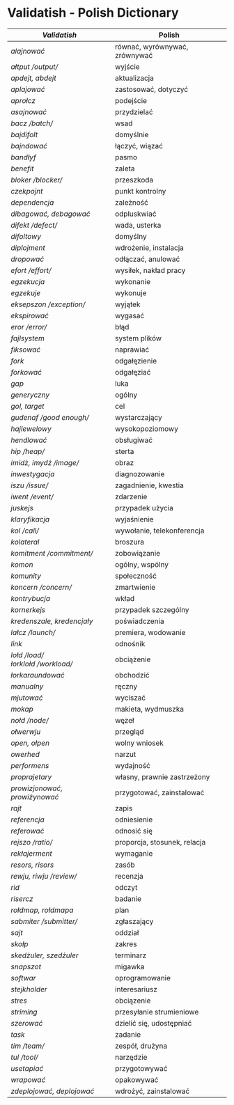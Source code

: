 # Validatish - Polish Dictionary

*Validatish* | Polish
--- | ---
*alajnować* | równać, wyrównywać, zrównywać
*ałtput /output/* |	wyjście
*apdejt, abdejt* | aktualizacja
*aplajować* | zastosować, dotyczyć
*aprołcz* | podejście
*asajnować* | przydzielać
*bacz /batch/* | wsad
*bajdifolt* | domyślnie
*bajndować* |	łączyć, wiązać
*bandłyf* | pasmo
*benefit* |	zaleta
*bloker /blocker/* | przeszkoda
*czekpojnt* | punkt kontrolny
*dependencja* |	zależność
*dibagować, debagować* | odpluskwiać
*difekt /defect/* | wada, usterka
*difoltowy* | domyślny
*diplojment* | wdrożenie, instalacja
*dropować* | odłączać, anulować
*efort /effort/* | wysiłek, nakład pracy
*egzekucja*	| wykonanie
*egzekuje* | wykonuje
*eksepszon /exception/* |	wyjątek
*ekspirować* | wygasać
*eror /error/* |	błąd
*fajlsystem* | system plików
*fiksować* | naprawiać
*fork* |	odgałęzienie
*forkować* |	odgałęziać
*gap* | luka
*generyczny* | ogólny
*gol, target* | cel
*gudenaf /good enough/* | wystarczający
*hajlewelowy* | wysokopoziomowy
*hendlować* | obsługiwać
*hip /heap/* | sterta
*imidż, imydż /image/* | obraz
*inwestygacja* |	diagnozowanie
*iszu /issue/* | zagadnienie, kwestia
*iwent /event/* | zdarzenie
*juskejs* | przypadek użycia
*klaryfikacja* | wyjaśnienie
*kol /call/* | wywołanie, telekonferencja
*kolateral* | broszura
*komitment /commitment/* | zobowiązanie
*komon* | ogólny, wspólny
*komunity* |społeczność
*koncern /concern/* |zmartwienie
*kontrybucja* |	wkład
*kornerkejs* | przypadek szczególny
*kredenszale, kredencjały* | poświadczenia
*lałcz /launch/* | premiera, wodowanie
*link* | odnośnik
*lołd /load/<br>łorklołd /workload/* | obciążenie
*łorkaraundować* |	obchodzić
*manualny* | ręczny
*mjutować* | wyciszać
*mokap* |	makieta, wydmuszka
*nołd /node/* | węzeł
*ołwerwju* | przegląd
*open, ołpen* | wolny wniosek
*owerhed* | narzut
*performens* | wydajność
*proprajetary* | własny, prawnie zastrzeżony
*prowizjonować, prowiżynować* | przygotować, zainstalować
*rajt* | zapis
*referencja* | odniesienie
*referować* | odnosić się
*rejszo /ratio/* | proporcja, stosunek, relacja
*rekłajerment* | wymaganie
*resors, risors* | zasób
*rewju, riwju /review/* | recenzja
*rid* | odczyt
*risercz* | badanie
*rołdmap, rołdmapa* | plan
*sabmiter /submitter/* | zgłaszający
*sajt* | oddział
*skołp* | zakres
*skedżuler, szedżuler* | terminarz
*snapszot* | migawka
*softwar* | oprogramowanie
*stejkholder* | interesariusz
*stres* | obciązenie
*striming* | przesyłanie strumieniowe
*szerować* | dzielić się, udostępniać
*task* | zadanie
*tim /team/* | zespół, drużyna
*tul /tool/* | narzędzie
*usetapiać* | przygotowywać
*wrapować* | opakowywać
*zdeplojować, deplojować* | wdrożyć, zainstalować
